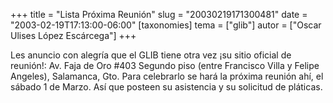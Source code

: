 +++
title = "Lista Próxima Reunión"
slug = "20030219171300481"
date = "2003-02-19T17:13:00-06:00"
[taxonomies]
tema = ["glib"]
autor = ["Oscar Ulises López Escárcega"]
+++

Les anuncio con alegría que el GLIB tiene otra vez ¡su sitio oficial de
reunión!: Av. Faja de Oro #403 Segundo piso (entre Francisco Villa y
Felipe Angeles), Salamanca, Gto. Para celebrarlo se hará la próxima
reunión ahí, el sábado 1 de Marzo. Así que posteen su asistencia y su
solicitud de pláticas.

